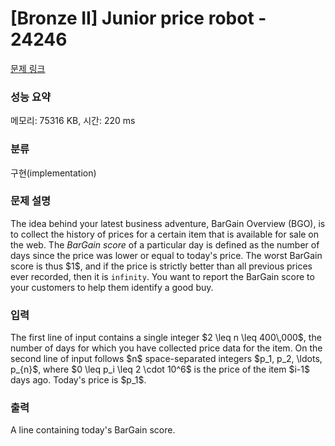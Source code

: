 # [Bronze II] Junior price robot - 24246 

[문제 링크](https://www.acmicpc.net/problem/24246) 

### 성능 요약

메모리: 75316 KB, 시간: 220 ms

### 분류

구현(implementation)

### 문제 설명

<p>The idea behind your latest business adventure, BarGain Overview (BGO), is to collect the history of prices for a certain item that is available for sale on the web. The <em>BarGain score</em> of a particular day is defined as the number of days since the price was lower or equal to today's price. The worst BarGain score is thus $1$, and if the price is strictly better than all previous prices ever recorded, then it is <code>infinity</code>. You want to report the BarGain score to your customers to help them identify a good buy.</p>

### 입력 

 <p>The first line of input contains a single integer $2 \leq n \leq 400\,000$, the number of days for which you have collected price data for the item. On the second line of input follows $n$ space-separated integers $p_1, p_2, \ldots, p_{n}$, where $0 \leq p_i \leq 2 \cdot 10^6$ is the price of the item $i-1$ days ago. Today's price is $p_1$.</p>

### 출력 

 <p>A line containing today's BarGain score.</p>

